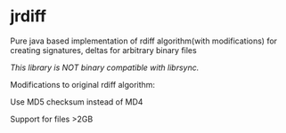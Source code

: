 # jrdiff
Pure java based implementation of rdiff algorithm(with modifications) for creating signatures, deltas for arbitrary binary files

*This library is NOT binary compatible with librsync.*

Modifications to original rdiff algorithm:

Use MD5 checksum instead of MD4

Support for files >2GB
